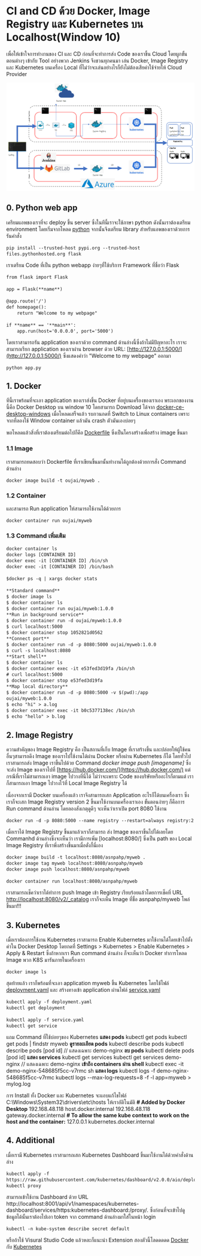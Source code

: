# CI and CD ด้วย Docker, Image Registry และ Kubernetes บน Localhost(Window 10)
เพื่อให้เข้าใจการทำงานของ CI และ CD ก่อนที่จะทำการส่ง Code ของเราขึ้น Cloud โดยผูกขั้นตอนต่างๆ เข้ากับ Tool อย่างพวก Jenkins จึงชวนทุกคนมา เล่น Docker, Image Registry และ Kubernetes บนเครื่อง Local ที่ไม่ว่าจะเล่นอย่างไรก็ยังไม่ต้องเสียค่าใช้จ่ายให้ Cloud Provider 

![BigPicture](resource/Bigpicture.png?raw=true "BigPicture")


## 0. Python web app
เครียมแอพของเราที่จะ deploy ขึ้น server ซึ่งในทีนี้เราจะใช้ภาษา python ดังนั้นเราต้องเตรียม environment โดยเริ่มจากโหลด [python](https://www.python.org/downloads/) จากนั้นจึงเตรียม library สำหรับแอพของเราด้วยการรันคำสั่ง

    pip install --trusted-host pypi.org --trusted-host files.pythonhosted.org flask

เราเตรียม Code ที่เป็น python webapp ง่ายๆที่ใช้บริการ Framework ที่ชื่อว่า Flask 

    from flask import Flask

    app = Flask(**name**)

    @app.route('/')
    def homepage():
        return "Welcome to my webpage"
    
    if **name** == '**main**':
        app.run(host='0.0.0.0', port='5000')

โดยเราสามารถรัน application ของเราด้วย command ด้านล่างนี้ซึ่งถ้าไม่มีปัญหาอะไร เราจะสามารถเรียก application ของเราผ่าน browser ด้วย URL: [http://127.0.0.1:5000/](http://127.0.0.1:5000/) ซึ่งแสดงคำว่า "Welcome to my webpage" ออกมา
    
    python app.py


## 1. Docker
ทีนี้เราพร้อมที่จะเอา application ของเราส่งขึ้น Docker ที่อยู่บนเครื่องของเราเอง พระเอกของงานนี้คือ Docker Desktop บน window 10 โดยสามารถ Download ได้จาก [docker-ce-desktop-windows](https://hub.docker.com/editions/community/docker-ce-desktop-windows/) เมื่อโหลดเสร็จแล้ว รบกวนกดที่ Switch to Linux containers เพราะจากที่ลองใช้ Window container แล้วมัน crash ตัวมันเองบ่อยๆ

พอโหลดแล้วสิ่งที่เราต้องเตรียมต่อไปก็คือ [Dockerfile](/Dockerfile) ซึ่งเป็นโครงสร้างเพื่อสร้าง image ขึ้นมา 

### 1.1 Image 
เราสามารถทดสอบว่า Dockerfile ที่เราเขียนขึ้นมานั้นทำงานได้ถูกต้องด้วยการสั่ง Command ด้านล่าง

    docker image build -t oujai/myweb .

### 1.2 Container
และสามารถ Run application ให้สามารถใช้งานได้ด้วยการ

    docker container run oujai/myweb

### 1.3 Command เพิ่มเติม

    docker container ls
    docker logs [CONTAINER ID]
    docker exec -it [CONTAINER ID] /bin/sh
    docker exec -it [CONTAINER ID] /bin/bash
    
    $docker ps -q | xargs docker stats

    **Standard command**
    $ docker image ls
    $ docker container ls
    $ docker container run oujai/myweb:1.0.0
    **Run in background service**
    $ docker container run -d oujai/myweb:1.0.0
    $ curl localhost:5000
    $ docker container stop 1052821d0562
    **Connect port**
    $ docker container run -d -p 8080:5000 oujai/myweb:1.0.0
    $ curl -s localhost:8080
    **Start shell**
    $ docker container ls
    $ docker container exec -it e53fed3d19fa /bin/sh
    # curl localhost:5000
    $ docker container stop e53fed3d19fa
    **Map local directory**
    $ docker container run -d -p 8080:5000 -v $(pwd):/app oujai/myweb:1.0.0
    $ echo "hi" > a.log
    $ docker container exec -it b0c5377138ec /bin/sh
    $ echo "hello" > b.log

## 2. Image Registry
ความสำคัญของ Image Registry คือ เป็นสถานที่เก็บ Image ที่เราสร้างขึ้น และปล่อยให้ผู้ใช้คนอื่นๆสามารถดึง Image ของเราไปใช้งานได้ผ่าน Docker หรือผ่าน Kubernetes ก็ได้ โดยทั่วไปเราสามารถส่ง Image เราขึ้นไปด้วย Command *docker image push [imagename]* ซึ่งจะส่ง Image ของเราไปที่ [https://hub.docker.com/](https://hub.docker.com/) แต่กรณีที่เราไม่สามารถเอา image ไปวางที่นี่ได้ ไม่ว่าจะเพราะ Code ของบริษัทหรืออะไรก็ตามแต่ เราก็สามารถเอา Image ไปวางไว้ที่ Local Image Registry ได้

เนื่องจากเรามี Docker บนเครื่องแล้ว เราจึงสามารถเสก Application อะไรก็ได้บนเครื่องเรา ซึ่งเราก็จะเสก Image Registry version 2 ขึ้นมาใช้งานบนเครื่องเราเอง ขั้นตอนง่ายๆ ก็คือการ Run command ด้านล่าน โดยลองสังเกตุดูดีๆ จะเห็นว่าเราเปิด port 8080 ใช้งาน

    docker run -d -p 8080:5000 --name registry --restart=always registry:2 

เมื่อเราได้ Image Registry ขึ้นมาแล้วเราก็สามารถ ส่ง Image ของเราขึ้นไปได้เลยโดย Commanhd ด้านล่างซึ่งจะเห็นว่า เรามีการเพิ่ม [localhost:8080/] ซึ่งเป็น path ของ Local Image Registry ที่เราพึ่งสร้างขึ้นมาเมื่อตั่งกี้นี่เอง

    docker image build -t localhost:8080/asnpahp/myweb . 
    docker image tag myweb localhost:8080/asnpahp/myweb
    docker image push localhost:8080/asnpahp/myweb

    docker container run localhost:8080/asnpahp/myweb

เราสามารถเช็คว่าเราได้ทำการ push Image เข้า Registry เรียบร้อยแล้วโดยการเช็คที่ URL [http://localhost:8080/v2/_catalog](http://localhost:8080/v2/_catalog) เราก็จะเห็น Image ที่ชื่อ asnpahp/myweb โพล่ขึ้นมา!!!


## 3. Kubernetes
เมื่อเราต้องการใช้งาน Kubernetes เราสามารถ Enable Kubernetes มาใช้งานได้โดยเข้าไปตั้งค่าใน Docker Desktop โดยกดที่ Settings > Kubernetes > Enable Kubernetes > Apply & Restart ซึ่งถ้าหากเรา Run command ด้านล่าง ก็จะเห็นว่า Docker ทำการโหลด Image พวก K8S มารันภายในเครื่องเรา

    docker image ls

สุดท้ายแล้ว เราก็พร้อมที่จะเอา application myweb ขึ้น Kubernetes โดยใช้ไฟล์ [deployment.yaml](/kube-myweb/deployment.yaml) และ สร้างทางเข้า application ผ่านไฟล์ [service.yaml](/kube-myweb/service-nodeport.yaml) 

    kubectl apply -f deployment.yaml
    kubectl get deployment

    kubectl apply -f service.yaml
    kubectl get service

แถม Command ที่ใช้บ่อยๆของ Kubernetes
    **แสดง pods**
    kubectl get pods
    kubectl get pods | findstr myweb
    **ดูรายละเอียด pods**
    kubectl describe pods
    kubectl describe pods [pod id] // แสดงเฉพาะ demo-nginx
    **ลบ pods**
    kubectl delete pods [pod id]
    **แสดง services**
    kubectl get services
    kubectl get services demo-nginx // แสดงเฉพาะ demo-nginx
    **เข้าถึง containers ผ่าน shell**
    kubectl exec -it demo-nginx-548685f5cc-v7rmc sh
    **แสดง logs**
    kubectl logs -f demo-nginx-548685f5cc-v7rmc
    kubectl logs --max-log-requests=8 -f -l app=myweb > mylog.log

การ Install ทั้ง Docker และ Kubernetes จะแอบแก้ไขไฟล์ C:\Windows\System32\drivers\etc\hosts ให้เราอัติโนมัติ
    **# Added by Docker Desktop**
    192.168.48.118 host.docker.internal
    192.168.48.118 gateway.docker.internal
    **# To allow the same kube context to work on the host and the container:**
    127.0.0.1 kubernetes.docker.internal


## 4. Additional
เมื่อเรามี Kubernetes เราสามารถเสก Kubernetes Dashboard ขึ้นมาใช้งานได้ด้วยคำสั่งด้านล่าง

    kubectl apply -f https://raw.githubusercontent.com/kubernetes/dashboard/v2.0.0/aio/deploy/recommended.yaml
    kubectl proxy

สามารถเข้าใช้งาน Dashboard ด้วย URL http://localhost:8001/api/v1/namespaces/kubernetes-dashboard/services/https:kubernetes-dashboard:/proxy/. ซึ่งก่อนที่จะเข้าไปดูข้อมูลได้นั้นเราต้องไปเอา token จาก command ด้านล่างมาใส่ในหน้า login

    kubectl -n kube-system describe secret default

หรือถ้าใช้ Visural Studio Code แล้วหละก็แนะนำ Extension สองตัวนี้โลดดดดด [Docker](https://marketplace.visualstudio.com/items?itemName=ms-azuretools.vscode-docker) กับ [Kubernetes](https://marketplace.visualstudio.com/items?itemName=ms-kubernetes-tools.vscode-kubernetes-tools)
